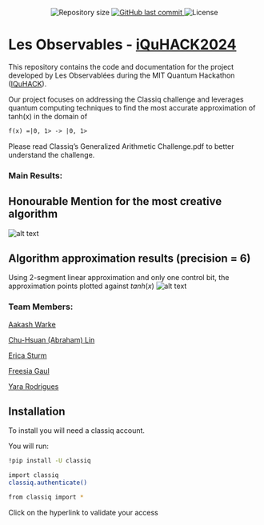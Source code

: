 <p align="center">

  <img alt="Repository size" src="https://img.shields.io/github/repo-size/Yara-R/Les-Observablees-IquHACK2024">

  <a href="https://github.com/Yara-R/Les-Observablees-IquHACK2024/commits/main/">
    <img alt="GitHub last commit" src="https://img.shields.io/github/last-commit/Yara-R/Les-Observablees-IquHACK2024">
  </a>

   <img alt="License" src="https://img.shields.io/badge/license-MIT-brightgreen">

</p>

# Les Observables - <a href="https://github.com/iQuHACK/2024_Classiq/tree/main">iQuHACK2024</a>

This repository contains the code and documentation for the project developed by Les Observablées during the MIT Quantum Hackathon (<a href="https://www.iquise.mit.edu/iQuHACK/2024-02-02">IQuHACK</a>). 

Our project focuses on addressing the Classiq challenge and leverages quantum computing techniques to find the most accurate approximation of tanh(x) in the domain of 
```latex
f(x) =|0, 1> -> |0, 1>
```

Please read Classiq’s Generalized Arithmetic Challenge.pdf to better understand the challenge.

### Main Results:

## Honourable Mention for the most creative algorithm
![alt text](https://github.com/Yara-R/Les-Observables-IquHACK2024/blob/main/Winner%20accouncement.png)

## Algorithm approximation results (precision = 6)
Using 2-segment linear approximation and only one control bit, the approximation points plotted against $tanh(x)$
![alt text](https://github.com/Yara-R/Les-Observables-IquHACK2024/blob/main/Pieces_wise_percision_6.png)


### Team Members:

<a href="https://www.linkedin.com/in/aakash-warke-5128a916b/">Aakash Warke</a>

<a href="https://www.linkedin.com/in/chu-hsuan-abraham-lin-69474019a/">Chu-Hsuan (Abraham) Lin</a>

<a href="https://www.linkedin.com/in/erica-sturm-398569113/">Erica Sturm</a>

<a href="https://www.linkedin.com/in/freesia-gaul-896287237/">Freesia Gaul</a>

<a href="https://www.linkedin.com/in/yara-rodrigues-inácio-b14203236/">Yara Rodrigues</a>



## Installation

To install you will need a classiq account.

You will run:

```bash
!pip install -U classiq

import classiq
classiq.authenticate()

from classiq import *
```
Click on the hyperlink to validate your access


